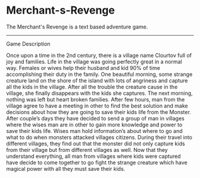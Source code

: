 # Merchant-s-Revenge
The Merchant's Revenge is a text based adventure game.
*******************************************************************************************************************************************
Game Description

Once upon a time in the 2nd century, there is a village name Clourtov full of joy and families.
Life in the village was going perfectly great in a normal way. Females or wives help their husband and kid 90% of time accomplishing their duty in the family. One beautiful morning, some strange creature land on the shore of the island with lots of angriness and capture all the kids in the village. After all the trouble the creature cause in the village, she finally disappears with the kids she captures.
The next morning, nothing was left but heart broken families. After few hours, man from the village agree to have a meeting in other to find the best solution and make decisions about how they are going to save their kids life from the Monster. After couple’s days they have decided to send a group of man in villages where the wises man are in other to gain more knowledge and power to save their kids life. Wises man hold information’s about where to go and what to do when monsters attacked villages citizens. During their travel into different villages, they find out that the monster did not only capture kids from their village but from different villages as well.
Now that they understand everything, all man from villages where kids were captured have decide to come together to go fight the strange creature which have magical power with all they must save their kids.
